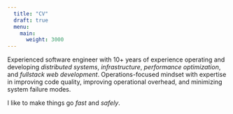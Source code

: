 ```yaml
--- 
  title: "CV"
  draft: true
  menu:
    main:
      weight: 3000
---
```


Experienced software engineer with 10+ years of experience operating and developing *distributed systems*, *infrastructure*, *performance optimization*, and *fullstack web development*. Operations-focused mindset with expertise in improving code quality, improving operational overhead, and minimizing system failure modes. 

I like to make things go _fast_ and _safely_.
